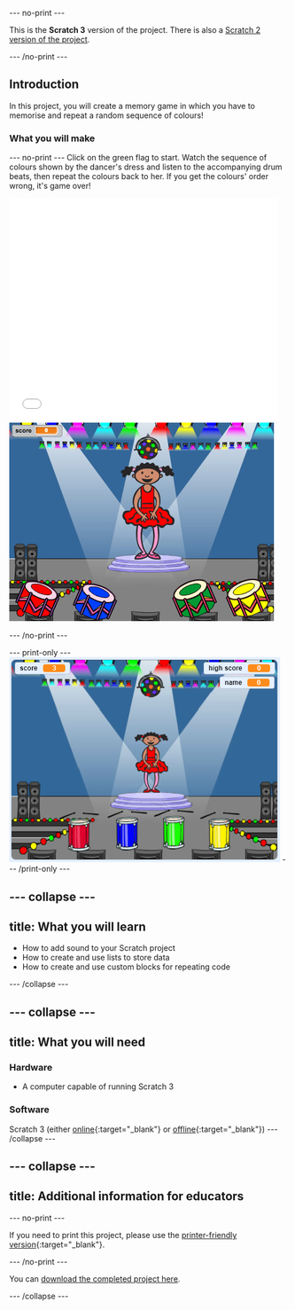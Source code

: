 \--- no-print \---

This is the **Scratch 3** version of the project. There is also a [Scratch 2 version of the project](https://projects.raspberrypi.org/en/projects/memory-scratch2).

\--- /no-print \---

## Introduction

In this project, you will create a memory game in which you have to memorise and repeat a random sequence of colours!

### What you will make

\--- no-print \--- Click on the green flag to start. Watch the sequence of colours shown by the dancer's dress and listen to the accompanying drum beats, then repeat the colours back to her. If you get the colours' order wrong, it's game over!

<div class="scratch-preview">
  <iframe allowtransparency="true" width="485" height="402" src="//scratch.mit.edu/projects/embed/284452634/?autostart=false" frameborder="0" allowfullscreen scrolling="no" mark="crwd-mark"></iframe> <img src="images/colour-final.png" />
</div>

\--- /no-print \---

\--- print-only \--- ![screenshot of finished game](images/screenshot.png) \--- /print-only \---

## \--- collapse \---

## title: What you will learn

+ How to add sound to your Scratch project
+ How to create and use lists to store data
+ How to create and use custom blocks for repeating code

\--- /collapse \---

## \--- collapse \---

## title: What you will need

### Hardware

+ A computer capable of running Scratch 3

### Software

Scratch 3 (either [online](https://rpf.io/scratchon){:target="_blank"} or [offline](https://rpf.io/scratchoff){:target="_blank"}) \--- /collapse \---

## \--- collapse \---

## title: Additional information for educators

\--- no-print \---

If you need to print this project, please use the [printer-friendly version](https://projects.raspberrypi.org/en/projects/memory/print){:target="_blank"}.

\--- /no-print \---

You can [download the completed project here](http://rpf.io/p/en/memory-get).

\--- /collapse \---